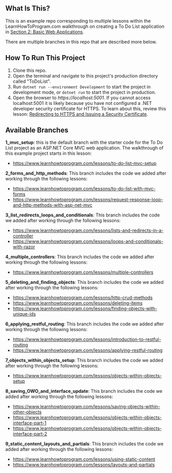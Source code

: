 ## What Is This?

This is an example repo corresponding to multiple lessons within the LearnHowToProgram.com walkthrough on creating a To Do List application in [Section 2: Basic Web Applications](https://www.learnhowtoprogram.com/c-and-net/basic-web-applications).

There are multiple branches in this repo that are described more below.

## How To Run This Project

1. Clone this repo.
2. Open the terminal and navigate to this project's production directory called "ToDoList". 
3. Run `dotnet run --environment Development` to start the project in development mode, or `dotnet run` to start the project in production.
4. Open the browser to _https://localhost:5001_. If you cannot access localhost:5001 it is likely because you have not configured a .NET developer security certificate for HTTPS. To learn about this, review this lesson: [Redirecting to HTTPS and Issuing a Security Certificate](https://www.learnhowtoprogram.com/c-and-net/basic-web-applications/redirecting-to-https-and-issuing-a-security-certificate).

## Available Branches

**1_mvc_setup**: this is the default branch with the starter code for the To Do List project as an ASP.NET Core MVC web application. The walkthrough of this example project starts in this lesson:

- https://www.learnhowtoprogram.com/lessons/to-do-list-mvc-setup

**2_forms_and_http_methods**: This branch includes the code we added after working through the following lessons:

- https://www.learnhowtoprogram.com/lessons/to-do-list-with-mvc-forms
- https://www.learnhowtoprogram.com/lessons/request-response-loop-and-http-methods-with-asp-net-mvc

**3_list_redirects_loops_and_conditionals**: This branch includes the code we added after working through the following lessons:

- https://www.learnhowtoprogram.com/lessons/lists-and-redirects-in-a-controller
- https://www.learnhowtoprogram.com/lessons/loops-and-conditionals-with-razor

**4_multiple_controllers**: This branch includes the code we added after working through the following lessons:

- https://www.learnhowtoprogram.com/lessons/multiple-controllers

**5_deleting_and_finding_objects**: This branch includes the code we added after working through the following lessons:

- https://www.learnhowtoprogram.com/lessons/http-crud-methods
- https://www.learnhowtoprogram.com/lessons/deleting-items
- https://www.learnhowtoprogram.com/lessons/finding-objects-with-unique-ids

**6_applying_restful_routing**: This branch includes the code we added after working through the following lessons:

- https://www.learnhowtoprogram.com/lessons/introduction-to-restful-routing
- https://www.learnhowtoprogram.com/lessons/applying-restful-routing

**7_objects_within_objects_setup**: This branch includes the code we added after working through the following lessons:

- https://www.learnhowtoprogram.com/lessons/objects-within-objects-setup

**8_saving_OWO_and_interface_update**: This branch includes the code we added after working through the following lessons:

- https://www.learnhowtoprogram.com/lessons/saving-objects-within-other-objects
- https://www.learnhowtoprogram.com/lessons/objects-within-objects-interface-part-1
- https://www.learnhowtoprogram.com/lessons/objects-within-objects-interface-part-2

**9_static_content_layouts_and_partials**: This branch includes the code we added after working through the following lessons:

- https://www.learnhowtoprogram.com/lessons/using-static-content
- https://www.learnhowtoprogram.com/lessons/layouts-and-partials

